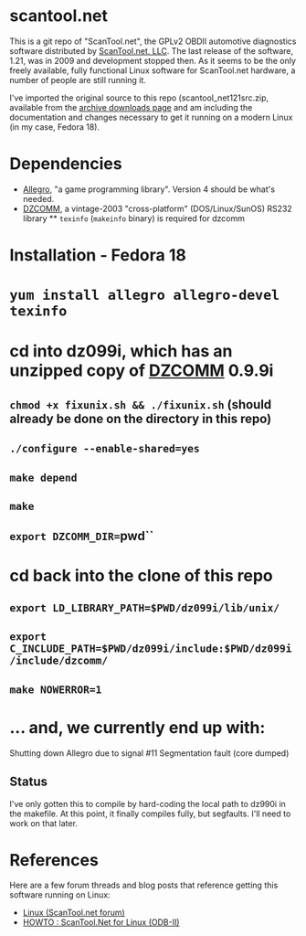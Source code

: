 scantool.net
============

This is a git repo of "ScanTool.net", the GPLv2 OBDII automotive diagnostics software distributed by [ScanTool.net, LLC](http://www.scantool.net/). The last release of the software, 1.21, was in 2009 and development stopped then. As it seems to be the only freely available, fully functional Linux software for ScanTool.net hardware, a number of people are still running it.

I've imported the original source to this repo (scantool_net121src.zip, available from the [archive downloads page](http://www.scantool.net/downloads/archive/diagnostic-software/) and am including the documentation and changes necessary to get it running on a modern Linux (in my case, Fedora 18).

Dependencies
============
* [Allegro](http://alleg.sourceforge.net/), "a game programming library". Version 4 should be what's needed.
* [DZCOMM](http://sourceforge.net/projects/dzcomm/), a vintage-2003 "cross-platform" (DOS/Linux/SunOS) RS232 library
** `texinfo` (`makeinfo` binary) is required for dzcomm

Installation - Fedora 18
========================
# `yum install allegro allegro-devel texinfo`
# cd into dz099i, which has an unzipped copy of [DZCOMM](http://sourceforge.net/projects/dzcomm/) 0.9.9i
## `chmod +x fixunix.sh && ./fixunix.sh` (should already be done on the directory in this repo)
## `./configure --enable-shared=yes`
## `make depend`
## `make`
## `export DZCOMM_DIR=`pwd``
# cd back into the clone of this repo
## `export LD_LIBRARY_PATH=$PWD/dz099i/lib/unix/`
## `export C_INCLUDE_PATH=$PWD/dz099i/include:$PWD/dz099i/include/dzcomm/`
## `make NOWERROR=1`
# ... and, we currently end up with:
Shutting down Allegro due to signal #11
Segmentation fault (core dumped)

Status
------
I've only gotten this to compile by hard-coding the local path to dz990i in the makefile. At this point, it finally compiles fully, but segfaults. I'll need to work on that later.

References
==========

Here are a few forum threads and blog posts that reference getting this software running on Linux:
* [Linux (ScanTool.net forum)](https://www.scantool.net/forum/index.php?topic=825.0)
* [HOWTO : ScanTool.Net for Linux (ODB-II)](http://www.mp3car.com/linux/79795-howto-scantool-net-for-linux-odb-ii.html)
